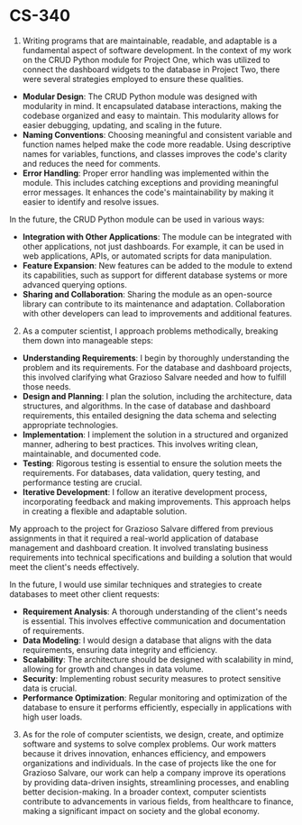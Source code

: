 # CS-340

1) Writing programs that are maintainable, readable, and adaptable is a fundamental aspect of software development. In the context of my work on the CRUD Python module for Project One, which was utilized to connect the dashboard widgets 
to the database in Project Two, there were several strategies employed to ensure these qualities.

- **Modular Design**: The CRUD Python module was designed with modularity in mind. It encapsulated database interactions, making the codebase organized and easy to maintain.
This modularity allows for easier debugging, updating, and scaling in the future.
- **Naming Conventions**: Choosing meaningful and consistent variable and function names helped make the code more readable.
Using descriptive names for variables, functions, and classes improves the code's clarity and reduces the need for comments.
- **Error Handling**: Proper error handling was implemented within the module. This includes catching exceptions and providing meaningful error messages.
It enhances the code's maintainability by making it easier to identify and resolve issues.


In the future, the CRUD Python module can be used in various ways:

- **Integration with Other Applications**: The module can be integrated with other applications, not just dashboards. For example, it can be used in web applications, APIs, or automated scripts for data manipulation.
- **Feature Expansion**: New features can be added to the module to extend its capabilities, such as support for different database systems or more advanced querying options.
- **Sharing and Collaboration**: Sharing the module as an open-source library can contribute to its maintenance and adaptation. Collaboration with other developers can lead to improvements and additional features.


2) As a computer scientist, I approach problems methodically, breaking them down into manageable steps:

- **Understanding Requirements**: I begin by thoroughly understanding the problem and its requirements. For the database and dashboard projects, this involved clarifying what Grazioso Salvare needed and how to fulfill those needs.
- **Design and Planning**: I plan the solution, including the architecture, data structures, and algorithms. In the case of database and dashboard requirements, this entailed designing the data schema and selecting appropriate technologies.
- **Implementation**: I implement the solution in a structured and organized manner, adhering to best practices. This involves writing clean, maintainable, and documented code.
- **Testing**: Rigorous testing is essential to ensure the solution meets the requirements. For databases, data validation, query testing, and performance testing are crucial.
- **Iterative Development**: I follow an iterative development process, incorporating feedback and making improvements. This approach helps in creating a flexible and adaptable solution.


My approach to the project for Grazioso Salvare differed from previous assignments in that it required a real-world application of database management and dashboard creation. It involved translating business requirements into technical specifications and building a solution that would meet the client's needs effectively.

In the future, I would use similar techniques and strategies to create databases to meet other client requests:

- **Requirement Analysis**: A thorough understanding of the client's needs is essential. This involves effective communication and documentation of requirements.
- **Data Modeling**: I would design a database that aligns with the data requirements, ensuring data integrity and efficiency.
- **Scalability**: The architecture should be designed with scalability in mind, allowing for growth and changes in data volume.
- **Security**: Implementing robust security measures to protect sensitive data is crucial.
- **Performance Optimization**: Regular monitoring and optimization of the database to ensure it performs efficiently, especially in applications with high user loads.

3) As for the role of computer scientists, we design, create, and optimize software and systems to solve complex problems. Our work matters because it drives innovation, enhances efficiency, and empowers organizations and individuals. In the case of projects like the one for Grazioso Salvare, our work can help a company improve its operations by providing data-driven insights, streamlining processes, and enabling better decision-making. In a broader context, computer scientists contribute to advancements in various fields, from healthcare to finance, making a significant impact on society and the global economy.
